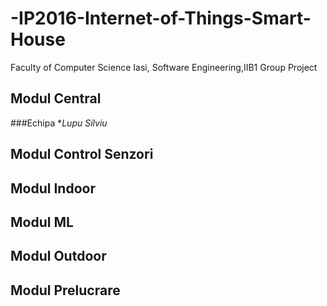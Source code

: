 # -IP2016-Internet-of-Things-Smart-House
Faculty of Computer Science Iasi, Software Engineering,IIB1 Group Project


## Modul Central
   ###Echipa
      **Lupu Silviu*
## Modul Control Senzori
## Modul Indoor
## Modul ML
## Modul Outdoor
## Modul Prelucrare
